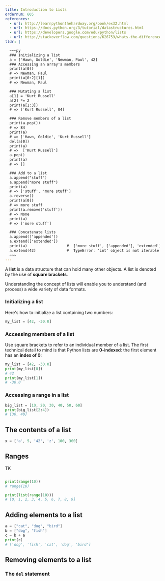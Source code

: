 ```yaml
---
title: Introduction to Lists
ordernum: 605
references:
  - url: http://learnpythonthehardway.org/book/ex32.html
  - url: https://docs.python.org/3/tutorial/datastructures.html
  - url: https://developers.google.com/edu/python/lists
  - url: http://stackoverflow.com/questions/626759/whats-the-difference-between-list-and-tuples
tldr: |

  ~~~py
  ### Initializing a list
  a = ['Hawn, Goldie', 'Newman, Paul', 42]    
  ### Accessing an array's members
  print(a[0])
  # => Newman, Paul
  print(a[0:2][1])
  # => Newman, Paul

  ### Mutating a list
  a[1] = 'Kurt Russell'
  a[2] *= 2
  print(a[1:3])
  # => ['Kurt Russell', 84]

  ### Remove members of a list
  print(a.pop())
  # => 84
  print(a)
  # => ['Hawn, Goldie', 'Kurt Russell']
  del(a[0])
  print(a)
  # =>  ['Kurt Russell']
  a.pop()
  print(a)
  # => []

  ### Add to a list
  a.append("stuff")
  a.append("more stuff")
  print(a)
  # => ['stuff', 'more stuff']
  a.reverse()
  print(a[0])
  # => more stuff
  print(a.remove('stuff'))
  # => None
  print(a)
  # => ['more stuff']

  ### Concatenate lists
  a.append(['appended'])
  a.extend(['extended'])
  print(a)                  #  ['more stuff', ['appended'], 'extended']
  a.extend(42)              #  TypeError: 'int' object is not iterable
  ~~~
---
```



A __list__ is a data structure that can hold many other objects. A list is denoted by the use of __square brackets__. 

Understanding the concept of lists will enable you to understand (and process) a wide variety of data formats.



### Initializing a list

Here's how to initialize a list containing two numbers:

~~~py
my_list = [42, -30.0]
~~~


### Accessing members of a list

Use square brackets to refer to an individual member of a list. The first technical detail to mind is that Python lists are __0-indexed__: the first element has an __index of 0__:

~~~py
my_list = [42, -30.0]
print(my_list[0])
# 42
print(my_list[1])
# -30.0
~~~


### Accessing a range in a list

~~~py
big_list = [10, 20, 30, 40, 50, 60]
print(big_list[2:4])
# [30, 40]
~~~



## The contents of a list


~~~py
x = ['a', 5, '42', 'z', 100, 300]
~~~



## Ranges

TK

~~~py

print(range(10))
# range(10)

print(list(range(10)))
# [0, 1, 2, 3, 4, 5, 6, 7, 8, 9]
~~~


## Adding elements to a list

~~~py
a = ["cat", "dog", "bird"]
b = ["dog", "fish"]
c = b + a
print(c)
# ['dog', 'fish', 'cat', 'dog', 'bird']
~~~



## Removing elements to a list



### The `del` statement




